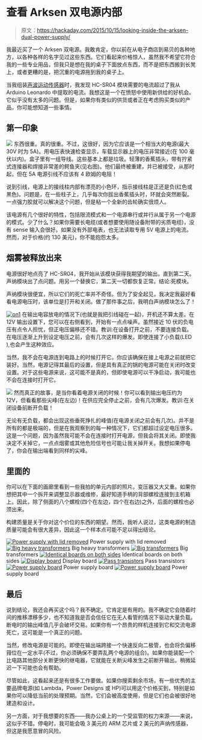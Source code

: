 # 查看 Arksen 双电源内部

> 原文：<https://hackaday.com/2015/10/15/looking-inside-the-arksen-dual-power-supply/>

我最近买了一个 Arksen 双电源。我敢肯定，你以前在从电子商店到易贝的各种地方，以各种各样的名字见过这些东西。它们看起来价格惊人，虽然我不希望它符合我的一些专业用品，但我只是想在我的桌子下面放点东西，而不是把东西搬到长凳上，或者更糟的是，把沉重的电源拖到我的桌子上。

当我组装[声波运动传感器](http://hackaday.com/2015/10/07/bootstrapping-motion-input-with-cheap-components/)时，我发现 HC-SR04 模块需要的电流超过了我从 Arduino Leonardo 中提取的电流。我想这是一个在愤怒中使用新供给的好机会。它似乎没有太多的问题。但是，如果你有类似的供货或者正在考虑购买类似的产品，你可能想知道一些事情。

## 第一印象

[![](img/846892ef1acdbb831d1483fc2e01f01b.png)](https://hackaday.com/wp-content/uploads/2015/10/probe.png) 东西很重。真的很重。不过，这很好，因为它应该是一个相当大的电源(最大 30V 时为 5A)。用电压表快速检查显示，车载显示器上的电压非常接近(在 100 毫伏以内)。盒子里有一组导线。这些基本上都是垃圾。轻薄的香蕉插头，带有拧紧式连接器和焊接非常差的鳄鱼夹(见右图)。他们最终被重建，并已被接受，从那时起，但在 5A 电源引线不应该有 4 欧姆的电阻！

说到引线，电源上的接线柱内部有漂亮的小色环，指示接线柱是正还是负(红色或黑色)。问题是，在一些柱子上，几乎每次你拔出香蕉插头时，环就会突然断裂。一点强力胶就可以解决这个问题，但是粘一个全新的齿轮确实很烦人。

该电源有几个很好的特性，包括限流模式和一个电源串行或并行从属于另一个电源的模式。少了什么？如果你需要长电缆(或者想要使用随设备附带的劣质电缆)，没有 sense 输入会很好。如果没有外部电表，也无法读取专用 5V 电源上的电流。然而，对于价格(约 130 美元)，你不能抱怨太多。

## 烟雾被释放出来

电源很好地点亮了 HC-SR04，我开始从该模块获得我期望的输出。直到第二天。声纳模块出了点问题。用另一个替换它，第二天一切都恢复正常。结论:死模块。

声纳模块很便宜，所以它们的死亡率并不奇怪。但为了安全起见，我决定我最好看看电源电压时，该单位是打开和关闭。做了那件事之后，我明白声纳模块怎么了！

[![on1](img/453fc33e6ee930fc28ff32b1c01b9d57.png)](https://hackaday.com/wp-content/uploads/2015/10/on1.png) 在输出电容放电的情况下(也就是我把引线碰在一起)，开机还不算太差。在 12V 输出设置下，您可以在右侧看到，开始有一点点噪声。虽然接近 10 伏的负电压有点令人担忧，但正电压偏移还不错。教训:在设备打开之前，不要连接负载。在电压逐渐上升到设定电压之前，会有几次这样的爆发。即使连接了小负载(LED ),也会产生这种效应。

当然，我不会在电源连到电路上的时候打开它。你应该确保在接上电源之前就把它装好。当然，电源记得其最后的设置，但是具有真正的锅的电源可能在关闭时改变设置。对于这些电源来说，这可能不是真的，但即使电源可以干净启动，我可能也不会在连接时打开它。

[![](img/a9e1d13f0293e7ce61ff469b26375681.png)](https://hackaday.com/wp-content/uploads/2015/10/off3.png) 然而真正的故事，是当你看着电源关闭的时候！你可以看到输出电压约为 12V，但看看那些尖峰(在左边)！在供应完全停止之前，会有几次爆发。教训:在关闭设备前断开负载！

无论有无负载，都会出现这些垂死挣扎的峰值(在电源关闭之前会有几次)。并不是所有的都是极端的，但是在我观察到的每一种情况下，它们都超过设定电压很多。这是一个问题，因为虽然我可能不会在连接时打开电源，但我会将其关闭。即使我决定不关掉它，一点点烟雾或其他危险信号也可能让我关掉开关。我想如果停电了，你会在输出端看到同样的尖峰。

## 里面的

你可以在下面的画廊里看到一些我拍的单元内部的照片。变压器又大又重。如果你想把其中一个拆开来调整显示器或维修，最好知道手柄的背部螺栓连接到主机箱上。因此，除了侧面的八个螺栓(四个在左边，四个在右边)之外，后面的螺栓也必须出来。

构建质量是关于你对这个价位的东西的期望。然而，我听人说过，这类电源的制造质量可能会有很大差异，因此这一个样本点可能不足以得出结论。

 [![Power supply with lid removed](img/996af7e71a89b269541696a5f2422abb.png "DSC_0039")](https://hackaday.com/2015/10/15/looking-inside-the-arksen-dual-power-supply/dsc_0039-2/) Power supply with lid removed [![Big heavy transformers](img/5c395fcdbcec5e61a40bd62b5a869c57.png "DSC_0046")](https://hackaday.com/2015/10/15/looking-inside-the-arksen-dual-power-supply/dsc_0046/) Big heavy transformers [![Big transformers](img/1d4fd2f24608385b95871683fcc7f7d7.png "DSC_0045")](https://hackaday.com/2015/10/15/looking-inside-the-arksen-dual-power-supply/dsc_0045/) Big transformers [![Identical boards on both sides](img/4f3ea22a2dc2b06f9429695d1076828d.png "DSC_0043")](https://hackaday.com/2015/10/15/looking-inside-the-arksen-dual-power-supply/dsc_0043-3/) Identical boards on both sides [![Display board](img/6852a3f969fc24d29086eec5d1302f14.png "DSC_0042")](https://hackaday.com/2015/10/15/looking-inside-the-arksen-dual-power-supply/dsc_0042-2/) Display board [![Pass transistors](img/d437589cffe345c07ca9da28c91eeaf6.png "DSC_0047")](https://hackaday.com/2015/10/15/looking-inside-the-arksen-dual-power-supply/dsc_0047/) Pass transistors [![Power supply board](img/e5ee553cb41ff21ca50c2da38df15731.png "DSC_0044")](https://hackaday.com/2015/10/15/looking-inside-the-arksen-dual-power-supply/dsc_0044-3/) Power supply board [![Power supply board](img/3d37994c9a4198a91177136c568d48cb.png "DSC_0040")](https://hackaday.com/2015/10/15/looking-inside-the-arksen-dual-power-supply/dsc_0040/) Power supply board

## 最后

说到结论，我还会再买这个吗？我不确定。它肯定是有用的。我不确定它会随着时间的推移漂移多少，也不知道我是否会信任它在无人看管的情况下驱动大量负载。断电时的输出峰值几乎会破坏交易。如果你有一个昂贵的样机连接到它和交流电源死亡，这可能是一个真正的问题。

当然，修改电源是可能的。即使在输出端跨接一个快速反向二极管，也会将负偏移箝位在一定水平(不过，你必须确保不要弄乱两个电源的组合)。如果你能装配一个比电路其他部分关断更快的继电器，它就能在关断尖峰发生之前断开输出。稍微延迟一下可能也会有帮助。

尽管如此，这看起来还是有很多工作要做。如果你搜索剩余市场，有一些优秀的主要品牌电源(如 Lambda，Power Designs 或 HP)可以用这个价格买到，特别是如果你可以降低当前的处理预期。当然，它们会被高度使用，但是它们也会被很好地建造和设计。

另一方面，对于我想要的东西——我办公桌上的一个受监管的权力来源——来说，这似乎不错。停电时，我可能会吸 3 美元的 ARM 芯片或 2 美元的声纳传感器，但这是我愿意冒的风险。